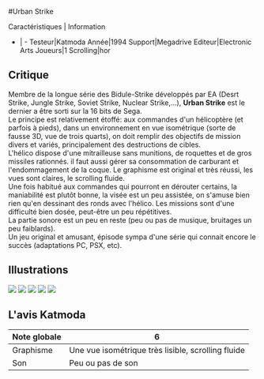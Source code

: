 #Urban Strike

Caractéristiques | Information
- | -
Testeur|Katmoda
Année|1994
Support|Megadrive
Editeur|Electronic Arts
Joueurs|1
Scrolling|hor

## Critique
Membre de la longue série des Bidule-Strike développés par EA (Desrt Strike, Jungle Strike, Soviet Strike, Nuclear Strike,...), <b>Urban Strike</b> est le dernier a être sorti sur la 16 bits de Sega.<br/>Le principe est relativement étoffé: aux commandes d'un hélicoptère (et parfois à pieds), dans un environnement en vue isométrique (sorte de fausse 3D, vue de trois quarts), on doit remplir des objectifs de mission divers et variés, principalement des destructions de cibles.<br/>L'hélico dispose d'une mitrailleuse sans munitions, de roquettes et de gros missiles rationnés. il faut aussi gérer sa consommation de carburant et l'endommagement de la coque. Le graphisme est original et très réussi, les vues sont claires, le scrolling fluide.<br/>Une fois habitué aux commandes qui pourront en dérouter certains, la maniabilité est plutôt bonne, la visée est un peu assistée, on s'amuse bien rien qu'en dessinant des ronds avec l'hélico. Les missions sont d'une difficulté bien dosée, peut-être un peu répétitives.<br/>La partie sonore est un peu en reste (peu ou pas de musique, bruitages un peu faiblards).<br/>Un jeu original et amusant, épisode sympa d'une série qui connait encore le succès (adaptations PC, PSX, etc).

## Illustrations
![](http://www.shmup.com/images/thumbs/urbanstrike(md)-1.gif)
![](http://www.shmup.com/images/thumbs/urbanstrike(md)-2.jpg)
![](http://www.shmup.com/images/thumbs/urbanstrike(md)-3.jpg)
![](http://www.shmup.com/images/thumbs/)
![](http://www.shmup.com/images/thumbs/)

## L'avis Katmoda
Note globale|6
-|-
Graphisme|Une vue isométrique très lisible, scrolling fluide
Son|Peu ou pas de son
